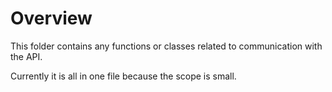 # Overview
This folder contains any functions or classes related to communication with the API.

Currently it is all in one file because the scope is small.